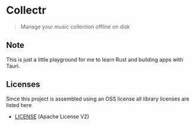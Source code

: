 # Collectr

> Manage your music collection offline on disk

## Note

This is just a little playground for me to learn Rust and building apps with Tauri.

## Licenses

Since this project is assembled using an OSS license all library licenses are listed here

* [LICENSE](LICENSE) (Apache License V2)
